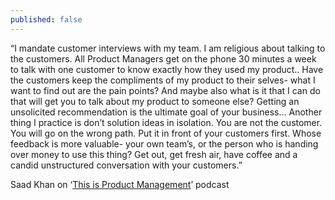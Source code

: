 ```yaml
---
published: false
---
```

“I mandate customer interviews with my team. I am religious about talking to the customers. All Product Managers get on the phone 30 minutes a week to talk with one customer to know exactly how they used my product.. Have the customers keep the compliments of my product to their selves- what I want to find out are the pain points? And maybe also what is it that I can do that will get you to talk about my product to someone else? Getting an unsolicited recommendation is the ultimate goal of your business… Another thing I practice is don’t solution ideas in isolation. You are not the customer. You will go on the wrong path. Put it in front of your customers first. Whose feedback is more valuable- your own team’s, or the person who is handing over money to use this thing? Get out, get fresh air, have coffee and a candid unstructured conversation with your customers.” 

Saad Khan on ‘[This is Product Management](http://www.thisisproductmanagement.com/episodes/staying-a-step-ahead)’ podcast 